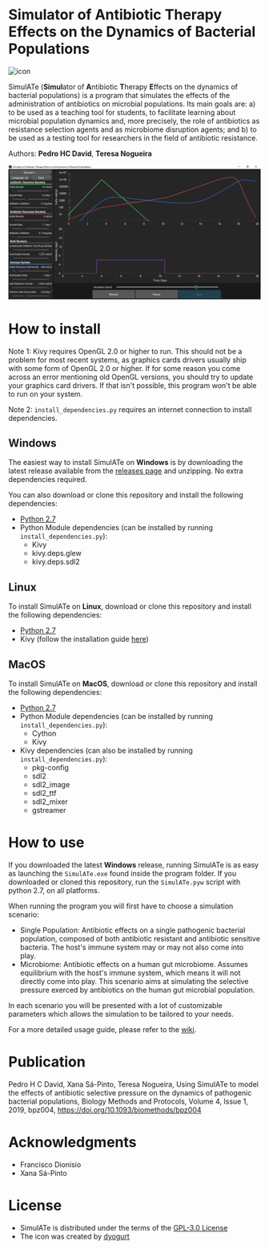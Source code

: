 # Simulator of Antibiotic Therapy Effects on the Dynamics of Bacterial Populations
![icon](/bin/ui/icon.ico?raw=true "SimulATe Icon")

SimulATe (**Simul**ator of **A**ntibiotic **T**herapy **E**ffects on the dynamics of bacterial populations) is a program that simulates the effects of the administration of antibiotics on microbial populations. Its main goals are: a) to be used as a teaching tool for students, to facilitate learning about microbial population dynamics and, more precisely, the role of antibiotics as resistance selection agents and as microbiome disruption agents; and b) to be used as a testing tool for researchers in the field of antibiotic resistance.

Authors: **Pedro HC David**, **Teresa Nogueira**

![Screenshot](/screenshot.png?raw=true "SimulATe Screenshot")

# How to install

Note 1: Kivy requires OpenGL 2.0 or higher to run. This should not be a problem for most recent systems, as graphics cards drivers usually ship with some form of OpenGL 2.0 or higher. If for some reason you come across an error mentioning old OpenGL versions, you should try to update your graphics card drivers. If that isn't possible, this program won't be able to run on your system.

Note 2: `install_dependencies.py` requires an internet connection to install dependencies.

## Windows
The easiest way to install SimulATe on __Windows__ is by downloading the latest release available from the [releases page](https://github.com/Kronopt/SimulATe/releases) and unzipping. No extra dependencies required.

You can also download or clone this repository and install the following dependencies:
* [Python 2.7](https://www.python.org/downloads/release/python-2713/)
* Python Module dependencies (can be installed by running `install_dependencies.py`):
    * Kivy
    * kivy.deps.glew
    * kivy.deps.sdl2

## Linux
To install SimulATe on __Linux__, download or clone this repository and install the following dependencies:
* [Python 2.7](https://www.python.org/downloads/release/python-2713/)
* Kivy (follow the installation guide [here](https://kivy.org/docs/installation/installation-linux.html))

## MacOS
To install SimulATe on __MacOS__, download or clone this repository and install the following dependencies:
* [Python 2.7](https://www.python.org/downloads/release/python-2713/)
* Python Module dependencies (can be installed by running `install_dependencies.py`):
    * Cython
    * Kivy
* Kivy dependencies (can also be installed by running `install_dependencies.py`):
    * pkg-config
    * sdl2
    * sdl2_image
    * sdl2_ttf
    * sdl2_mixer
    * gstreamer

# How to use
If you downloaded the latest __Windows__ release, running SimulATe is as easy as launching the `SimulATe.exe` found inside the program folder.
If you downloaded or cloned this repository, run the `SimulATe.pyw` script with python 2.7, on all platforms.

When running the program you will first have to choose a simulation scenario:
* Single Population: Antibiotic effects on a single pathogenic bacterial population, composed of both antibiotic resistant and antibiotic sensitive bacteria. The host's immune system may or may not also come into play.
* Microbiome: Antibiotic effects on a human gut microbiome. Assumes equilibrium with the host's immune system, which means it will not directly come into play. This scenario aims at simulating the selective pressure exerced by antibiotics on the human gut microbial population.

In each scenario you will be presented with a lot of customizable parameters which allows the simulation to be tailored to your needs.

For a more detailed usage guide, please refer to the [wiki](https://github.com/Kronopt/SimulATe/wiki).

# Publication
Pedro H C David, Xana Sá-Pinto, Teresa Nogueira, Using SimulATe to model the effects of antibiotic selective pressure on the dynamics of pathogenic bacterial populations, Biology Methods and Protocols, Volume 4, Issue 1, 2019, bpz004, https://doi.org/10.1093/biomethods/bpz004

# Acknowledgments
* Francisco Dionísio
* Xana Sá-Pinto

# License
* SimulATe is distributed under the terms of the [GPL-3.0 License](https://github.com/Kronopt/SimulATe/blob/master/LICENSE)
* The icon was created by [dyogurt](https://github.com/dyogurt)
